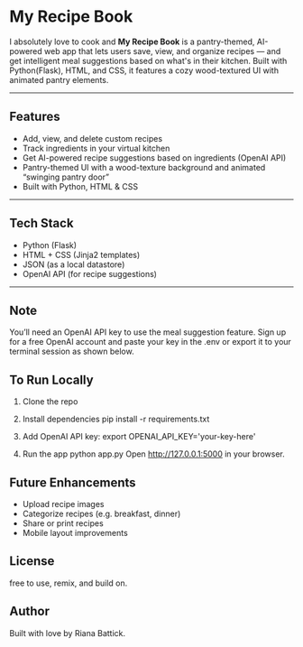 #  My Recipe Book

I absolutely love to cook and **My Recipe Book** is a pantry-themed, AI-powered web app that lets users save, view, and organize recipes — and get intelligent meal suggestions based on what's in their kitchen. Built with Python(Flask), HTML, and CSS, it features a cozy wood-textured UI with animated pantry elements.

---

##  Features

-  Add, view, and delete custom recipes
-  Track ingredients in your virtual kitchen
-  Get AI-powered recipe suggestions based on ingredients (OpenAI API)
-  Pantry-themed UI with a wood-texture background and animated “swinging pantry door”
-  Built with Python, HTML & CSS 

---

## Tech Stack

- Python (Flask)
- HTML + CSS (Jinja2 templates)
- JSON (as a local datastore)
- OpenAI API (for recipe suggestions)
  

---

## Note

You’ll need an OpenAI API key to use the meal suggestion feature. Sign up for a free OpenAI account and paste your key in the .env or export it to your terminal session as shown below.

## To Run Locally

1. Clone the repo  

2. Install dependencies
   pip install -r requirements.txt

3. Add OpenAI API key:
    export OPENAI_API_KEY='your-key-here'

4. Run the app
    python app.py
    Open http://127.0.0.1:5000 in your browser.

## Future Enhancements

- Upload recipe images
- Categorize recipes (e.g. breakfast, dinner)
- Share or print recipes
- Mobile layout improvements

## License

free to use, remix, and build on.

## Author

Built with love by Riana Battick.
